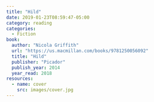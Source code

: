```yaml
---
title: "Hild"
date: 2019-01-23T08:59:47-05:00
category: reading
categories:
  - Fiction
book:
  author: "Nicola Griffith"
  url: "https://us.macmillan.com/books/9781250056092"
  title: "Hild"
  publisher: "Picador"
  publish_year: 2014
  year_read: 2018
resources:
  - name: cover
    src: images/cover.jpg
---
```


